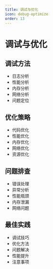 ```yaml
---
title: 调试与优化
icon: debug-optimize
order: 13
---
```


# 调试与优化

## 调试方法
- 日志分析
- 性能分析
- 内存分析
- 网络分析
- 问题定位

## 优化策略
- 代码优化
- 性能优化
- 内存优化
- 网络优化
- 资源优化

## 问题排查
- 错误处理
- 异常分析
- 性能瓶颈
- 内存泄漏
- 网络问题

## 最佳实践
- 调试技巧
- 优化方法
- 问题解决
- 性能提升
- 注意事项
